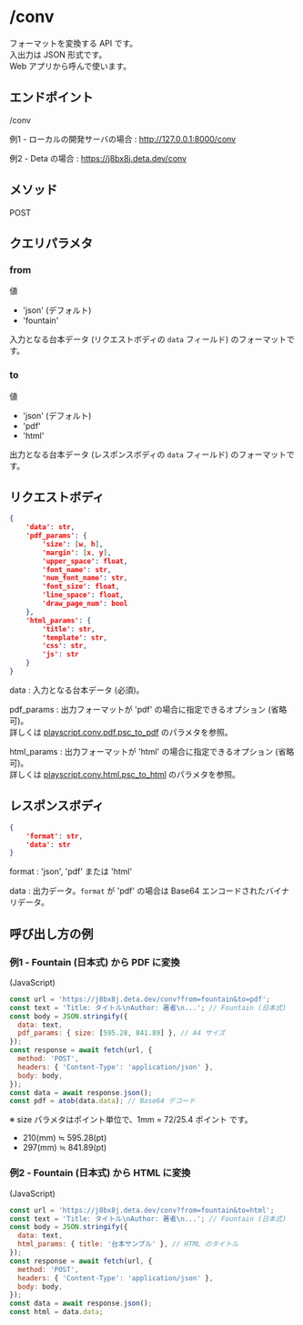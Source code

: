 # /conv

フォーマットを変換する API です。  
入出力は JSON 形式です。  
Web アプリから呼んで使います。  

## エンドポイント

/conv

例1 - ローカルの開発サーバの場合
: http://127.0.0.1:8000/conv

例2 - Deta の場合
: https://j8bx8j.deta.dev/conv

## メソッド

POST

## クエリパラメタ

### from

値

- 'json' (デフォルト)
- 'fountain'

入力となる台本データ (リクエストボディの `data` フィールド) のフォーマットです。

### to

値

- 'json' (デフォルト)
- 'pdf'
- 'html'

出力となる台本データ (レスポンスボディの `data` フィールド) のフォーマットです。

## リクエストボディ

```json
{
    'data': str,
    'pdf_params': {
        'size': [w, h],
        'margin': [x, y],
        'upper_space': float,
        'font_name': str,
        'num_font_name': str,
        'font_size': float,
        'line_space': float,
        'draw_page_num': bool
    },
    'html_params': {
        'title': str,
        'template': str,
        'css': str,
        'js': str
    }
}
```

data
: 入力となる台本データ (必須)。

pdf_params
: 出力フォーマットが 'pdf' の場合に指定できるオプション (省略可)。  
詳しくは [playscript.conv.pdf.psc_to_pdf](https://satamame.github.io/playscript/master/playscript.conv.html#playscript.conv.pdf.psc_to_pdf) のパラメタを参照。

html_params
: 出力フォーマットが 'html' の場合に指定できるオプション (省略可)。  
詳しくは [playscript.conv.html.psc_to_html](https://satamame.github.io/playscript/master/playscript.conv.html#playscript.conv.html.psc_to_html) のパラメタを参照。

## レスポンスボディ

```json
{
    'format': str,
    'data': str
}
```

format
: 'json', 'pdf' または 'html'

data
: 出力データ。`format` が 'pdf' の場合は Base64 エンコードされたバイナリデータ。

## 呼び出し方の例

### 例1 - Fountain (日本式) から PDF に変換

(JavaScript)

```javascript
const url = 'https://j8bx8j.deta.dev/conv?from=fountain&to=pdf';
const text = 'Title: タイトル\nAuthor: 著者\n...'; // Fountain (日本式)
const body = JSON.stringify({
  data: text,
  pdf_params: { size: [595.28, 841.89] }, // A4 サイズ
});
const response = await fetch(url, {
  method: 'POST',
  headers: { 'Content-Type': 'application/json' },
  body: body,
});
const data = await response.json();
const pdf = atob(data.data); // Base64 デコード
```

※ size パラメタはポイント単位で、1mm = 72/25.4 ポイント です。
- 210(mm) ≒ 595.28(pt)
- 297(mm) ≒ 841.89(pt)

### 例2 - Fountain (日本式) から HTML に変換

(JavaScript)

```javascript
const url = 'https://j8bx8j.deta.dev/conv?from=fountain&to=html';
const text = 'Title: タイトル\nAuthor: 著者\n...'; // Fountain (日本式)
const body = JSON.stringify({
  data: text,
  html_params: { title: '台本サンプル' }, // HTML のタイトル
});
const response = await fetch(url, {
  method: 'POST',
  headers: { 'Content-Type': 'application/json' },
  body: body,
});
const data = await response.json();
const html = data.data;
```
